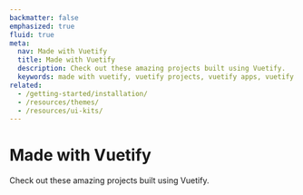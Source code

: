```yaml
---
backmatter: false
emphasized: true
fluid: true
meta:
  nav: Made with Vuetify
  title: Made with Vuetify
  description: Check out these amazing projects built using Vuetify.
  keywords: made with vuetify, vuetify projects, vuetify apps, vuetify plugins, vuetify themes
related:
  - /getting-started/installation/
  - /resources/themes/
  - /resources/ui-kits/
---
```


<script setup>
  import MadeWithVuetify from '@/components/doc/MadeWithVuetify.vue'
  import MadeWithVueAttribution from '@/components/doc/MadeWithVueAttribution.vue'
</script>

# Made with Vuetify

Check out these amazing projects built using Vuetify.

<page-features />

<entry />

<made-with-vuetify pagination />

<br />

<made-with-vue-attribution />
